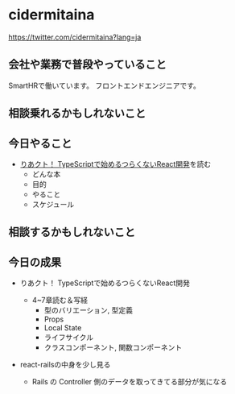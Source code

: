 # cidermitaina

https://twitter.com/cidermitaina?lang=ja

## 会社や業務で普段やっていること

SmartHRで働いています。
フロントエンドエンジニアです。

## 相談乗れるかもしれないこと

## 今日やること

- [りあクト！ TypeScriptで始めるつらくないReact開発](https://oukayuka.booth.pm/items/1312652)を読む
  - どんな本
  - 目的
  - やること
  - スケジュール

## 相談するかもしれないこと

## 今日の成果

- りあクト！ TypeScriptで始めるつらくないReact開発
  - 4~7章読む＆写経
    - 型のバリエーション, 型定義
    - Props
    - Local State
    - ライフサイクル
    - クラスコンポーネント, 関数コンポーネント

- react-railsの中身を少し見る
  - Rails の Controller 側のデータを取ってきてる部分が気になる

